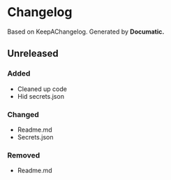 # Changelog

Based on KeepAChangelog.
Generated by **Documatic.**

## Unreleased

### Added

* Cleaned up code
* Hid secrets.json

### Changed

* Readme.md
* Secrets.json

### Removed

* Readme.md
